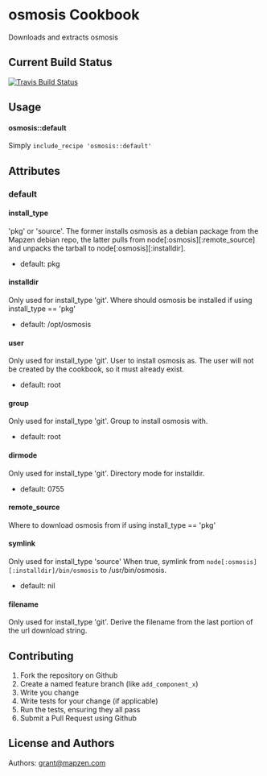 osmosis Cookbook
==================

Downloads and extracts osmosis

Current Build Status
--------------------
[![Travis Build Status](https://secure.travis-ci.org/mapzen/chef-osmosis.png)](http://travis-ci.org/mapzen/chef-osmosis)

Usage
-----
#### osmosis::default
Simply ```include_recipe 'osmosis::default'```

Attributes
----------
### default

#### install_type
'pkg' or 'source'. The former installs osmosis
as a debian package from the Mapzen debian repo,
the latter pulls from node[:osmosis][:remote_source] 
and unpacks the tarball to node[:osmosis][:installdir].
* default: pkg

#### installdir
Only used for install_type 'git'.
Where should osmosis be installed if using install_type == 'pkg'
* default: /opt/osmosis

#### user
Only used for install_type 'git'.
User to install osmosis as. The user will
not be created by the cookbook, so it must
already exist.
* default: root

#### group
Only used for install_type 'git'.
Group to install osmosis with.
* default: root

#### dirmode
Only used for install_type 'git'.
Directory mode for installdir.
* default: 0755

#### remote_source
Where to download osmosis from if using install_type == 'pkg'

#### symlink
Only used for install_type 'source'
When true, symlink from `node[:osmosis][:installdir]/bin/osmosis`
to /usr/bin/osmosis.
* default: nil

#### filename
Only used for install_type 'git'.
Derive the filename from the last portion of the
url download string.

Contributing
------------
1. Fork the repository on Github
2. Create a named feature branch (like `add_component_x`)
3. Write you change
4. Write tests for your change (if applicable)
5. Run the tests, ensuring they all pass
6. Submit a Pull Request using Github

License and Authors
-------------------
Authors: grant@mapzen.com
